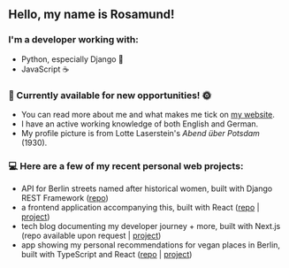 ## Hello, my name is Rosamund!
### I'm a developer working with:

 - Python, especially Django 🐍
 - JavaScript ☕️

### 🌝 Currently available for new opportunities! 🌞 

* You can read more about me and what makes me tick on [my website](https://rosamundmather.com/).
* I have an active working knowledge of both English and German.
* My profile picture is from Lotte Laserstein's *Abend über Potsdam* (1930).

### 💻  Here are a few of my recent personal web projects:
* API for Berlin streets named after historical women, built with Django REST Framework ([repo](https://github.com/rosamundm/womens-history-of-berlin--api))
* a frontend application accompanying this, built with React ([repo](https://github.com/rosamundm/womens-history-of-berlin--frontend) | [project](https://womens-history-of-berlin.netlify.app/))
* tech blog documenting my developer journey + more, built with Next.js (repo available upon request | [project](https://www.rosamund.dev/))
* app showing my personal recommendations for vegan places in Berlin, built with TypeScript and React ([repo](https://github.com/rosamundm/vegan-finder) | [project](https://berlin-vegan-finder.netlify.app/))
